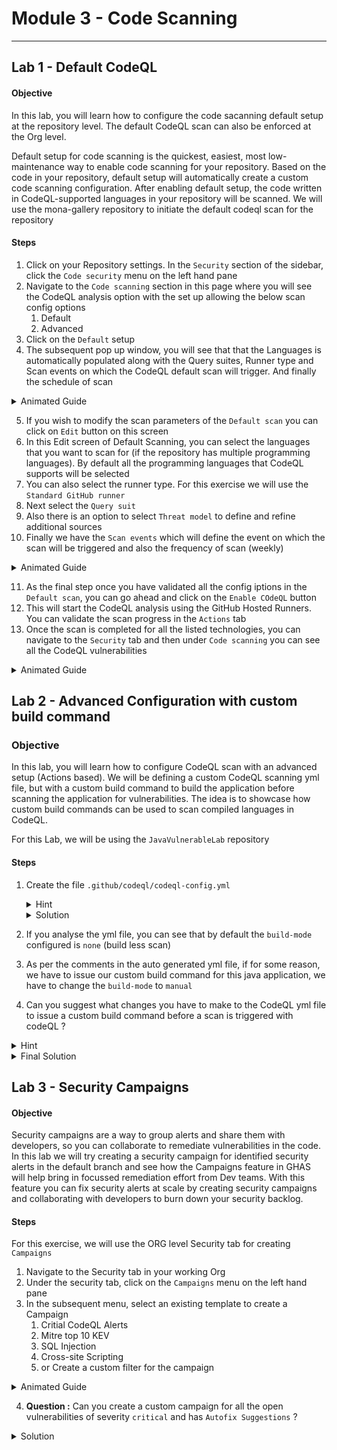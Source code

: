 # Module 3 - Code Scanning

---

## Lab 1 - Default CodeQL 

#### Objective
In this lab, you will learn how to configure the code sacanning default setup at the repository level. The default CodeQL scan can also be enforced at the Org level.

Default setup for code scanning is the quickest, easiest, most low-maintenance way to enable code scanning for your repository. Based on the code in your repository, 
default setup will automatically create a custom code scanning configuration. After enabling default setup, the code written in CodeQL-supported languages in your repository will be scanned. We will use the mona-gallery repository to initiate the default codeql scan for the repository

#### Steps

1. Click on your Repository settings. In the `Security` section of the sidebar, click the `Code security` menu on the left hand pane
2. Navigate to the `Code scanning` section in this page where you will see the CodeQL analysis option with the set up allowing the below scan config options
    1. Default
    2. Advanced
3. Click on the `Default` setup
4. The subsequent pop up window, you will see that that the Languages is automatically populated along with the Query suites, Runner type and Scan events on which the CodeQL default scan will trigger. And finally the schedule of scan
   
<details>
  <summary> Animated Guide</summary>

![alt text](images/code-scan-default-settings-1.gif)

</details>

5. If you wish to modify the scan parameters of the `Default scan` you can click on `Edit` button on this screen
6. In this Edit screen of Default Scanning, you can select the languages that you want to scan for (if the repository has multiple programming languages). By default all the programming languages that CodeQL supports will be selected
7. You can also select the runner type. For this exercise we will use the `Standard GitHub runner`
8. Next select the `Query suit`
9. Also there is an option to select `Threat model` to define and refine additional sources
10. Finally we have the `Scan events` which will define the event on which the scan will be triggered and also the frequency of scan (weekly)

<details>
  <summary> Animated Guide</summary>

![alt text](images/code-scan-default-settings-2.gif)

</details>

11. As the final step once you have validated all the config iptions in the `Default scan`, you can go ahead and click on the `Enable COdeQL` button
12. This will start the CodeQL analysis using the GitHub Hosted Runners. You can validate the scan progress in the `Actions` tab
13. Once the scan is completed for all the listed technologies, you can navigate to the `Security` tab and then under `Code scanning` you can see all the CodeQL vulnerabilities

<details>
  <summary> Animated Guide</summary>

![alt text](images/code-scan-default-settings-3.gif)

</details>


## Lab 2 - Advanced Configuration with custom build command

### Objective
In this lab, you will learn how to configure CodeQL scan with an advanced setup (Actions based). We will be defining a custom CodeQL scanning yml file, but with a custom build command to build the application before scanning the application for vulnerabilities. The idea is to showcase how custom build commands can be used to scan compiled languages in CodeQL. 

For this Lab, we will be using the `JavaVulnerableLab` repository

#### Steps

1. Create the file `.github/codeql/codeql-config.yml`
   <details>
     <summary>Hint</summary>

    a. You can navigate to `Security` tab and then navigate to the `Code scanning` menu under the `Vulnerability Alerts` list
    b. Then click on `Add tool`
    c. From the list of Security tools available, select the `CodeQL Analysis` and click `Configure`
    d. This would open up the Actions editior with a pre defined template populated to run the CodeQL scan

   </details>

   <details>
     <summary>Solution</summary>

     ```yaml
        # For most projects, this workflow file will not need changing; you simply need
        # to commit it to your repository.
        #
        # You may wish to alter this file to override the set of languages analyzed,
        # or to provide custom queries or build logic.
        #
        # ******** NOTE ********
        # We have attempted to detect the languages in your repository. Please check
        # the `language` matrix defined below to confirm you have the correct set of
        # supported CodeQL languages.
        #
        name: "CodeQL Advanced"

    on:
      push:
        branches: [ "main" ]
      pull_request:
        branches: [ "main" ]
    
    jobs:
      analyze:
        name: Analyze (${{ matrix.language }})
        runs-on: ${{ (matrix.language == 'swift' && 'macos-latest') || 'ubuntu-latest' }}
        permissions:
          security-events: write
          packages: read
          actions: read
          contents: read
    
        strategy:
          fail-fast: false
          matrix:
            include:
            - language: java-kotlin
              build-mode: none # This mode only analyzes Java. Set this to 'autobuild' or 'manual' to analyze Kotlin too.
        # CodeQL supports the following values keywords for 'language': 'c-cpp', 'csharp', 'go', 'java-kotlin', 'javascript-typescript', 'python', 'ruby', 'swift'
        # Use `c-cpp` to analyze code written in C, C++ or both
        # Use 'java-kotlin' to analyze code written in Java, Kotlin or both
        # Use 'javascript-typescript' to analyze code written in JavaScript, TypeScript or both
        # To learn more about changing the languages that are analyzed or customizing the build mode for your analysis,
        # see https://docs.github.com/en/code-security/code-scanning/creating-an-advanced-setup-for-code-scanning/customizing-your-advanced-setup-for-code-scanning.
        # If you are analyzing a compiled language, you can modify the 'build-mode' for that language to customize how
        # your codebase is analyzed, see https://docs.github.com/en/code-security/code-scanning/creating-an-advanced-setup-for-code-scanning/codeql-code-scanning-for-compiled-languages
        
        steps:
        - name: Checkout repository
          uses: actions/checkout@v4
    
        - name: Initialize CodeQL
          uses: github/codeql-action/init@v3
          with:
            languages: ${{ matrix.language }}
            build-mode: ${{ matrix.build-mode }}

         # If the analyze step fails for one of the languages you are analyzing with
         # "We were unable to automatically build your code", modify the matrix above
         # to set the build mode to "manual" for that language. Then modify this step
         # to build your code.
         # ℹ️ Command-line programs to run using the OS shell.
         # 📚 See https://docs.github.com/en/actions/using-workflows/workflow-syntax-for-github-actions#jobsjob_idstepsrun
        - if: matrix.build-mode == 'manual'
          shell: bash
          run: |
            echo 'If you are using a "manual" build mode for one or more of the' \
              'languages you are analyzing, replace this with the commands to build' \
              'your code, for example:'
            echo '  make bootstrap'
            echo '  make release'
            exit 1
    
        - name: Perform CodeQL Analysis
          uses: github/codeql-action/analyze@v3
          with:
            category: "/language:${{matrix.language}}"
     ```
   </details>

2.  If you analyse the yml file, you can see that by default the `build-mode` configured is `none` (build less scan)
3.  As per the comments in the auto generated yml file, if for some reason, we have to issue our custom build command for this java application, we have to change the `build-mode` to `manual`
4.  Can you suggest what changes you have to make to the CodeQL yml file to issue a custom build command before a scan is triggered with codeQL ?

<details>
     <summary>Hint</summary>

a. Change the `build-mode` to manual from `none`
b. In the `Initialize CodeQL` step, under the `if` condition which corresponds to the `manual` build step, comment out the `echo` commands and the `exit 1` command
c. Replace these with the actual java build command. In this case, since it is a maven application, we would use the below command to build the source code:

        `mvn clean install`
 </details>

 <details>
     <summary> Final Solution</summary>

```yaml
        # For most projects, this workflow file will not need changing; you simply need
        # to commit it to your repository.
        #
        # You may wish to alter this file to override the set of languages analyzed,
        # or to provide custom queries or build logic.
        #
        # ******** NOTE ********
        # We have attempted to detect the languages in your repository. Please check
        # the `language` matrix defined below to confirm you have the correct set of
        # supported CodeQL languages.
        #
        name: "CodeQL Advanced"

    on:
      push:
        branches: [ "main" ]
      pull_request:
        branches: [ "main" ]
    
    jobs:
      analyze:
        name: Analyze (${{ matrix.language }})
        runs-on: ${{ (matrix.language == 'swift' && 'macos-latest') || 'ubuntu-latest' }}
        permissions:
          security-events: write
          packages: read
          actions: read
          contents: read
    
        strategy:
          fail-fast: false
          matrix:
            include:
            - language: java-kotlin
              build-mode: manual # This mode only analyzes Java. Set this to 'autobuild' or 'manual' to analyze Kotlin too.
        # CodeQL supports the following values keywords for 'language': 'c-cpp', 'csharp', 'go', 'java-kotlin', 'javascript-typescript', 'python', 'ruby', 'swift'
        # Use `c-cpp` to analyze code written in C, C++ or both
        # Use 'java-kotlin' to analyze code written in Java, Kotlin or both
        # Use 'javascript-typescript' to analyze code written in JavaScript, TypeScript or both
        # To learn more about changing the languages that are analyzed or customizing the build mode for your analysis,
        # see https://docs.github.com/en/code-security/code-scanning/creating-an-advanced-setup-for-code-scanning/customizing-your-advanced-setup-for-code-scanning.
        # If you are analyzing a compiled language, you can modify the 'build-mode' for that language to customize how
        # your codebase is analyzed, see https://docs.github.com/en/code-security/code-scanning/creating-an-advanced-setup-for-code-scanning/codeql-code-scanning-for-compiled-languages
        
        steps:
        - name: Checkout repository
          uses: actions/checkout@v4
    
        - name: Initialize CodeQL
          uses: github/codeql-action/init@v3
          with:
            languages: ${{ matrix.language }}
            build-mode: ${{ matrix.build-mode }}

         # If the analyze step fails for one of the languages you are analyzing with
         # "We were unable to automatically build your code", modify the matrix above
         # to set the build mode to "manual" for that language. Then modify this step
         # to build your code.
         # ℹ️ Command-line programs to run using the OS shell.
         # 📚 See https://docs.github.com/en/actions/using-workflows/workflow-syntax-for-github-actions#jobsjob_idstepsrun
        - if: matrix.build-mode == 'manual'
          shell: bash
          run: |
            echo 'If you are using a "manual" build mode for one or more of the' \
              'languages you are analyzing, replace this with the commands to build' \
              'your code, for example:'

            mvn clean install
    
        - name: Perform CodeQL Analysis
          uses: github/codeql-action/analyze@v3
          with:
            category: "/language:${{matrix.language}}"
```
</details>

## Lab 3 - Security Campaigns

#### Objective
Security campaigns are a way to group alerts and share them with developers, so you can collaborate to remediate vulnerabilities in the code. In this lab we will try creating a security campaign for identified security alerts in the default branch and see how the Campaigns feature in GHAS will help bring in focussed remediation effort from Dev teams. With this feature you can fix security alerts at scale by creating security campaigns and collaborating with developers to burn down your security backlog.

#### Steps

For this exercise, we will use the ORG level Security tab for creating `Campaigns`

 1. Navigate to the Security tab in your working Org
 2. Under the security tab, click on the `Campaigns` menu on the left hand pane
 3. In the subsequent menu, select an  existing template to create a Campaign
    1. Critial CodeQL Alerts
    2. Mitre top 10 KEV
    3. SQL Injection
    4. Cross-site Scripting
    5. or Create a custom filter for the campaign

<details>
  <summary> Animated Guide</summary>

![alt text](images/Security-Campaign-01.gif)

</details>

4. **Question :** Can you create a custom campaign for all the open vulnerabilities of severity `critical` and has `Autofix Suggestions` ?

 <details>
  <summary> Solution </summary>

![alt text](images/Security-Campaign-02.gif)

</details>  
